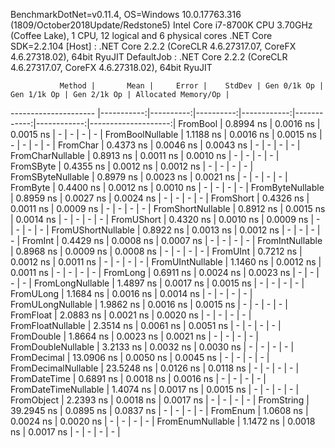 
BenchmarkDotNet=v0.11.4, OS=Windows 10.0.17763.316 (1809/October2018Update/Redstone5)
Intel Core i7-8700K CPU 3.70GHz (Coffee Lake), 1 CPU, 12 logical and 6 physical cores
.NET Core SDK=2.2.104
  [Host]     : .NET Core 2.2.2 (CoreCLR 4.6.27317.07, CoreFX 4.6.27318.02), 64bit RyuJIT
  DefaultJob : .NET Core 2.2.2 (CoreCLR 4.6.27317.07, CoreFX 4.6.27318.02), 64bit RyuJIT


               Method |       Mean |     Error |    StdDev | Gen 0/1k Op | Gen 1/1k Op | Gen 2/1k Op | Allocated Memory/Op |
--------------------- |-----------:|----------:|----------:|------------:|------------:|------------:|--------------------:|
             FromBool |  0.8994 ns | 0.0016 ns | 0.0015 ns |           - |           - |           - |                   - |
     FromBoolNullable |  1.1188 ns | 0.0016 ns | 0.0015 ns |           - |           - |           - |                   - |
             FromChar |  0.4373 ns | 0.0046 ns | 0.0043 ns |           - |           - |           - |                   - |
     FromCharNullable |  0.8913 ns | 0.0011 ns | 0.0010 ns |           - |           - |           - |                   - |
            FromSByte |  0.4355 ns | 0.0012 ns | 0.0012 ns |           - |           - |           - |                   - |
    FromSByteNullable |  0.8979 ns | 0.0023 ns | 0.0021 ns |           - |           - |           - |                   - |
             FromByte |  0.4400 ns | 0.0012 ns | 0.0010 ns |           - |           - |           - |                   - |
     FromByteNullable |  0.8959 ns | 0.0027 ns | 0.0024 ns |           - |           - |           - |                   - |
            FromShort |  0.4326 ns | 0.0011 ns | 0.0009 ns |           - |           - |           - |                   - |
    FromShortNullable |  0.8912 ns | 0.0015 ns | 0.0014 ns |           - |           - |           - |                   - |
           FromUShort |  0.4320 ns | 0.0010 ns | 0.0009 ns |           - |           - |           - |                   - |
   FromUShortNullable |  0.8922 ns | 0.0013 ns | 0.0012 ns |           - |           - |           - |                   - |
              FromInt |  0.4429 ns | 0.0008 ns | 0.0007 ns |           - |           - |           - |                   - |
      FromIntNullable |  0.8968 ns | 0.0009 ns | 0.0008 ns |           - |           - |           - |                   - |
             FromUInt |  0.7212 ns | 0.0012 ns | 0.0011 ns |           - |           - |           - |                   - |
     FromUIntNullable |  1.1460 ns | 0.0012 ns | 0.0011 ns |           - |           - |           - |                   - |
             FromLong |  0.6911 ns | 0.0024 ns | 0.0023 ns |           - |           - |           - |                   - |
     FromLongNullable |  1.4897 ns | 0.0017 ns | 0.0015 ns |           - |           - |           - |                   - |
            FromULong |  1.1684 ns | 0.0016 ns | 0.0014 ns |           - |           - |           - |                   - |
    FromULongNullable |  1.9862 ns | 0.0016 ns | 0.0015 ns |           - |           - |           - |                   - |
            FromFloat |  2.0883 ns | 0.0021 ns | 0.0020 ns |           - |           - |           - |                   - |
    FromFloatNullable |  2.3514 ns | 0.0061 ns | 0.0051 ns |           - |           - |           - |                   - |
           FromDouble |  1.8664 ns | 0.0023 ns | 0.0021 ns |           - |           - |           - |                   - |
   FromDoubleNullable |  3.2133 ns | 0.0032 ns | 0.0030 ns |           - |           - |           - |                   - |
          FromDecimal | 13.0906 ns | 0.0050 ns | 0.0045 ns |           - |           - |           - |                   - |
  FromDecimalNullable | 23.5248 ns | 0.0126 ns | 0.0118 ns |           - |           - |           - |                   - |
         FromDateTime |  0.6891 ns | 0.0018 ns | 0.0016 ns |           - |           - |           - |                   - |
 FromDateTimeNullable |  1.4074 ns | 0.0017 ns | 0.0015 ns |           - |           - |           - |                   - |
           FromObject |  2.2393 ns | 0.0018 ns | 0.0017 ns |           - |           - |           - |                   - |
           FromString | 39.2945 ns | 0.0895 ns | 0.0837 ns |           - |           - |           - |                   - |
             FromEnum |  1.0608 ns | 0.0024 ns | 0.0020 ns |           - |           - |           - |                   - |
     FromEnumNullable |  1.1472 ns | 0.0018 ns | 0.0017 ns |           - |           - |           - |                   - |
